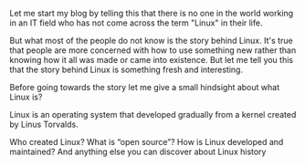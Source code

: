 Let me start my blog by telling this that there is no one in the world working in an IT field who has not come across the term "Linux" in their life.

But what most of the people do not know is the story behind Linux.
It's true that people are more concerned with how to use something new rather than knowing how it all was made or came into existence.
But let me tell you this that the story behind Linux is something fresh and interesting.

Before going towards the story let me give a small hindsight about what Linux is?

Linux is an operating system that developed gradually from a kernel created by Linus Torvalds.

Who created Linux?
What is “open source”?
How is Linux developed and maintained?
And anything else you can discover about Linux history
